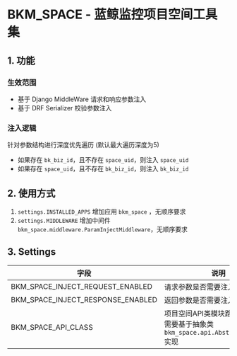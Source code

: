# BKM_SPACE - 蓝鲸监控项目空间工具集

## 1. 功能

### 生效范围
- 基于 Django MiddleWare 请求和响应参数注入
- 基于 DRF Serializer 校验参数注入

### 注入逻辑
针对参数结构进行深度优先遍历 (默认最大遍历深度为5)
- 如果存在 `bk_biz_id`，且不存在 `space_uid`，则注入 `space_uid`
- 如果存在 `space_uid`，且不存在 `bk_biz_id`，则注入 `bk_biz_id`

## 2. 使用方式

1. `settings.INSTALLED_APPS` 增加应用 `bkm_space` ，无顺序要求
2. `settings.MIDDLEWARE` 增加中间件 `bkm_space.middleware.ParamInjectMiddleware`，无顺序要求


## 3. Settings

| 字段                              | 说明                                                         | 默认值                           |
| --------------------------------- | ------------------------------------------------------------ | -------------------------------- |
| BKM_SPACE_INJECT_REQUEST_ENABLED  | 请求参数是否需要注入空间属性                                 | `True`                           |
| BKM_SPACE_INJECT_RESPONSE_ENABLED | 返回参数是否需要注入空间属性                                 | `False`                          |
| BKM_SPACE_API_CLASS               | 项目空间API类模块路径，使用方需要基于抽象类 `bkm_space.api.AbstractSpaceApi` 实现 | `bkm_space.api.AbstractSpaceApi` |



